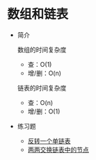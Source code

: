 # 数组和链表

+   简介

    数组的时间复杂度

    +   查：O(1)
    +   增/删：O(n)

    链表的时间复杂度

    +   查：O(n)
    +   增/删：O(1)

+   练习题

    +   [反转一个单链表](./practise/reverse-linked-list.md)
    +   [两两交换链表中的节点](./practise/swap-nodes-in-pairs.md)

        